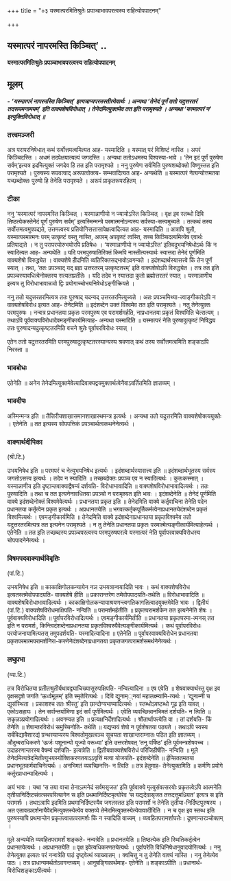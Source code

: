 +++
title = "०३ यस्मात्परमितिश्रुतेः प्रपञ्चाभावपरत्वस्य राहित्योपपादनम्"

+++


## यस्मात्परं नापरमस्ति किञ्चित्’ ..

**यस्मात्परमितिश्रुतेः प्रपञ्चाभावपरत्वस्य राहित्योपपादनम्**

## **मूलम्**

***- ‘यस्मात्परं नापरमस्ति किञ्चित्’ इत्यत्राप्यपरमस्तीत्येवार्थः । अन्यथा ‘तेनेदं पूर्णं ततो यदुत्तरतरं तदरूपमनामयम्’ इति वाक्यशेषविरोधात् । तेनेदमित्युक्तमेव तत इति परामृश्यते । अन्यथा ‘यस्मात्परं न’ इत्युक्तिविरोधात् ॥***

### **तत्त्वमञ्जरी**

अत्र परापरनिषेधात् कथं सर्वोत्तमत्वमित्यत आह- यस्मादिति ॥ यस्मात् परं विशिष्टं नास्ति । अपरं किञ्चिदस्ति । अधमं तदपेक्षयात्यल्पं जगदस्ति । अन्यथा ततोऽधमस्य विश्वस्या-भावे । ‘तेन इदं पूर्णं पुरुषेण सर्वम्’इत्यत्र इदमित्युक्तं जगदेव हि तत इति परामृश्यते । ननु पुरुषेण सर्वमिति पुरुषशब्दोक्तो विष्णुस्तत इति परामृश्यते । पुरुषस्य रूपवत्वाद् अरूपत्वोक्त्य- सम्भवादित्यत आह- अन्यथेति ॥ यस्मात्परं नेत्यन्योत्तमतया यच्छब्दोक्तः पुरुषो हि तेनेति परामृश्यते । अरूपं प्राकृतरूपरहितम् ।

### **टीका** 

ननु ‘यस्मात्परं नापरमस्ति किञ्चित् । यस्मान्नाणीयो न ज्यायोऽस्ति किञ्चित् । वृक्ष इव स्तब्धो दिवि तिष्ठत्येकस्तेनेदं पूर्णं पुरुषेण सर्वम्’ इत्यस्मिन्मन्त्रे परमात्मनोऽन्यस्य सर्वस्या-सत्त्वमुच्यते । तत्कथं तस्य सर्वोत्तमत्वमुपपद्यते, उत्तमत्वस्य प्रतियोगिसत्तासापेक्षत्वादित्यत आह- यस्मादिति ॥ अत्रापि श्रुतौ, यस्मात्परमात्मनः परम् उत्कृष्टं वस्तु नास्ति, अपरम् अपकृष्टं त्वस्ति, तच्च किञ्चिदल्पमित्येष एवार्थः प्रतिपाद्यते । न तु परापरयोरुभयोरपि प्रतिषेधः । ‘यस्मान्नाणीयो न ज्यायोऽस्ति’ इतिवदुभयनिषेधोऽर्थः किं न स्यादित्यत आह- अन्यथेति ॥ यदि परमपुरुषातिरिक्तं किमपि नास्तीत्यस्यार्थः स्यात्तदा तेनेदं पूर्णमिति वाक्यशेषो विरुद्ध्येत । वाक्यशेषे हीदमिति व्यतिरिक्तसद्भावोऽवगम्यते । इदंशब्दार्थस्यासत्त्वे किं तेन पूर्णं स्यात् । तथा, ‘ततः प्रपञ्चाद् यद् ब्रह्म उत्तरतरम् उत्कृष्टतरम्’ इति वाक्यशेषोऽपि विरुद्ध्येत । तत्र तत इति प्रपञ्चस्यावधित्वेनोक्तस्य सत्यताप्रतीतेः । यदि तदेव न स्यात्तदा कुतो ब्रह्मोत्तरतरं स्यात् । यस्मान्नाणीय इत्यत्र तु विरोधाभावान्नञो द्विः प्रयोगाच्चोभयनिषेधोऽङ्गीक्रियते ।

ननु ततो यदुत्तरतरमित्यत्र ततः पुरुषाद् यदन्यद् उत्तरतरमित्युच्यते । अतः प्रपञ्चमिथ्या-त्वाङ्गीकारेऽपि न वाक्यशेषविरोध इत्यत आह- तेनेदमिति ॥ इदंशब्देन उक्तं विश्वमेव तत इति परामृश्यते । नतु तेनेत्युक्तः परमपुरुषः । नन्वत्र प्रधानतया प्रकृतः परमपुरुष एव परामर्शमर्हति, नाप्रधानतया प्रकृतं विश्वमिति चेत्सत्यम् । तथाऽपि पूर्ववाक्यविरोधादेवमङ्गीकार्यमित्याह- अन्यथा यस्मादिति ॥ यस्मात्परं नेति पुरुषादुत्कृष्टं निषिद्ध्य ततः पुरुषादन्यदुत्कृष्टतरमिति वचने श्रुतेः पूर्वापरविरोधः स्यात् ।

एतेन ततो यदुत्तरतरमिति परमपुरुषादुत्कृष्टतरस्यान्यस्य श्रवणात् कथं तस्य सर्वोत्तमत्वमिति शङ्काऽपि निरस्ता ॥

### **भावबोधः** 

एतेनेति ॥ अनेन तेनेदमित्युक्तमेवेत्यादिवाक्यद्वयमुक्तार्थत्वेनैवाऽवर्तितमिति ज्ञातव्यम् ।

### **भावदीपः** 

अस्मिन्मन्त्र इति ॥ तैत्तिरीयशाखासमानशाखास्थमन्त्र इत्यर्थः । अन्यथा ततो यदुत्तरमिति वाक्यशेषोक्त्ययुक्तेः । एतेनेति ॥ तत इत्यस्य सोपपत्तिकं प्रपञ्चार्थत्वकथनेनेत्यर्थः ।

### **वाक्यार्थदीपिका**

(श्री.टि.)

उभयनिषेध इति ॥ परमपरं च नेत्युभयनिषेध इत्यर्थः । इदंशब्दार्थस्यासत्त्व इति ॥ इदंशब्दार्थभूतस्य सर्वस्य जगतोऽसत्त्व इत्यर्थः । तदेव न स्यादिति ॥ तच्छब्दोक्तः प्रपञ्च एव न स्यादित्यर्थः । कुतःकस्मात् । यस्मान्नाणीय इति दृष्टान्तवाक्याद्वैषम्यं दर्शयति- विरोधाभावादिति ॥ वाक्यशेषविरोधाभावादित्यर्थः । ततः पुरुषादिति ॥ तथा च तत इत्यनेनावधितया प्रपञ्चो न परामृश्यत इति भावः । इदंशब्देनेति ॥ तेनेदं पूर्णमिति वाक्ये इदंशब्देनोक्तं विश्वमेवेत्यर्थः । प्रधानतया प्रकृत इति ॥ तेनेदमिति वाक्ये कर्तृवाचिना तेनेति पदेन प्रधानतया कर्तृत्वेन प्रकृत इत्यर्थः । अप्रधानतयेति ॥ भगवत्कर्तृकपूर्तिकर्मत्वेनाप्रधानतयेदंशब्देन प्रकृतं विश्वमित्यर्थः । एवमङ्गीकार्यमिति ॥ तेनेदमिति वाक्ये इदंशब्देनाप्रधानतया प्रकृतविश्वमेव ततो यदुत्तरतरमित्यत्र तत इत्यनेन परामृश्यते । न तु तेनेति प्रधानतया प्रकृतः परमात्मेत्यङ्गीकार्यमित्याहेत्यर्थः । एतेनेति ॥ तत इति तच्छब्दस्य प्रपञ्चपरत्वस्य परमपुरुषपरत्वे यस्मात्परं नेति पूर्वापरवाक्यविरोधस्य चोपपादनेनेत्यर्थः ।

### **विषमपदवाक्यार्थविवृतिः**

(पां.टि.)

उभयनिषेध इति ॥ काकाक्षिगोलकन्यायेन नञ उभयत्रान्वयादिति भावः । कथं वाक्यशेषविरोध इत्यतस्तमेवोपपादयति- वाक्यशेषे हीति ॥ प्रकारान्तरेण तमेवोपपादयति-तथेति ॥ विरोधाभावादिति ॥ वाक्यशेषविरोधाभावादित्यर्थः । काकाक्षिगोलकन्यायाश्रयणन्त्वगतिकागतित्वादयुक्तमेवेति भावः । द्वितीयं (पां.टि.) वाक्यशेषविरोधमाक्षिपति- नन्विति ॥ परामर्शमर्हतीति ॥ प्रकृतपरामर्शकेन तत इत्यनेनेति शेषः । पूर्ववाक्यविरोधादिति ॥ पूर्वापरविरोधादित्यर्थः । एवमङ्गीकार्यमितीति ॥ प्रधानतया प्रकृतपरमा-त्मनस् तत इति न परामर्शः, किन्त्विदंशब्देनाप्रधानतया प्रकृतविश्वस्यैवेत्यङ्गीकार्यमित्यर्थः । कथं पूर्वापरविरोधः परयोजनायामित्यतस् तमुपदर्शयति- यस्मादित्यादिना ॥ एतेनेति ॥ पूर्वापरवाक्यविरोधेन प्रधानतया प्रकृतपरमात्मपरामर्शनिरा-करणेनेदंशब्देनाप्रधानतया प्रकृतजगत्परामर्शसमर्थनेनेत्यर्थः ।

### **लघुप्रभा**

(व्या.टि.)

तत्र विरोधितया प्रतीतश्रुतीर्यथावद्व्याचिख्यासुरुपक्षिपति- नन्वित्यादिना ॥ एष एवेति ॥ शेषवाक्यार्थस्तु वृक्ष इव वृक्षसदृशे जगति ‘ऊर्ध्वमूलम्’ इति स्मृतेरित्यर्थः । दिवि द्युनाम््नयां महालक्ष्म्यामि-त्यर्थः । ‘द्युनाम्नी च द्युसंस्थिता । प्रकाशश्च ततः श्रीस्तु’ इति छान्दोग्यभाष्यादित्यर्थः । स्तब्धोऽवष्टब्धो गूढ इति यावत् । एकोऽसहायः । तेन सर्वान्तर्यामिणा इदं सर्वं पूर्णमित्यर्थः । एवेति व्यवच्छिन्नानभिमतं दर्शयति- न त्विति ॥ सकृन्नञ्प्रयोगादित्यर्थः । अवगम्यत इति ॥ प्रत्यक्षनिर्देशादित्यर्थः । श्रौतार्थापत्त्येति वा । तां दर्शयति- किं तेनेति ॥ शेषान्तरविरोधं समुच्चिनोति- तथेति ॥ यद्यप्ययं शेषो न पूर्वशेषतया पठ्यते । तथाऽपि स्वस्य सर्वविद्यावैशारद्यं ग्रन्थस्याप्यस्य विश्वतोमुखत्वञ्च सूचयता शाखान्तराम्नातः पठित इति ज्ञातव्यम् । औदुम्बराधिकरणे ‘ऊर्जः पशूनान्यो यूज्यो वरूध्या’ इति उत्तरशेषवत् ‘तनू वर्षिष्ठ’ इति पूर्वमन्त्रशेषवच्च । उदाहरणान्तरस्य वैषम्यं दर्शयति- इत्यत्रेति ॥ द्वितीयवाक्यशेषविरोधं परिजिहीर्षति- नन्विति ॥ मूले तेनेदमित्यत्रेदमितीत्युभयस्योक्तिकरणतयाऽऽवृत्तिं मत्वा योजयति- इदंशब्देनेति ॥ ईप्सिततमतया प्रधानभूतकर्मवाचिनेत्यर्थः । अनभिमतं व्यवच्छिनत्ति- न त्विति ॥ तत्र हेतुमाह- तेनेत्युक्तमिति ॥ कर्मणि प्रयोगे कर्तुरप्राधान्यादित्यर्थः ।

अयं भावः । यथा ‘स तया वाचा तेनाऽत्मनेदं सर्वमसृजत’ इति पूर्ववाक्ये मृत्युसंवत्सरयोः प्रकृतत्वेऽपि आत्मनेति तृतीयानिर्दिष्टसंवत्सरपरित्यागेन स इति प्रथमानिर्दिष्टमृत्योरेव ‘स यद्यदेवासृजत तत्तदत्तुमध्रियत’ इत्यत्र स इति परामर्शः । तथाऽत्रापि इदमिति प्रथमानिर्दिष्टस्यैव जगतस्तत इति परामर्शो न तेनेति तृतीया-निर्दिष्टपुरुषस्य । अत एतावत्प्रदर्शनायैवेदमित्युक्तस्येत्येव वक्तव्ये तेनेदमित्युक्तस्येत्येवावादीदिति । न च वृक्ष इव स्तब्ध इति पुरुषस्यापि प्रथमान्तेन प्रकृतत्वात्तत्परामर्शः किं न स्यादिति वाच्यम् । व्यवहितपरामर्शापत्तेः। दूषणान्तरञ्चोक्तम् ।

मूले अन्यथेति व्यवहितपरामर्शं शङ्कते- नन्वत्रेति ॥ प्रधानतयेति ॥ तिष्ठत्येक इति स्थितिकर्तृत्वेन प्रधानतयेत्यर्थः । अप्रधानतयेति ॥ वृक्ष इवेत्यधिकरणतयेत्यर्थः । पूर्वापरेति विधिनिषेधानुवादयोरित्यर्थः । ननु तेनेत्युक्त इत्यतः परं नन्वत्रेति पाठं दृष्ट्वेत्थं व्याख्यातम् । क्वचित्तु न तु तेनेति वाक्यं नास्ति । ननु तेनेत्येव पाठः । तत्र प्राधान्यमर्थतोऽवगन्तव्यम् । आनुषङ्गिकार्थमाह- एतेनेति ॥ शङ्काऽपीति ॥ प्रधानार्थ-विरोधिशङ्काऽपीत्यर्थः ।

